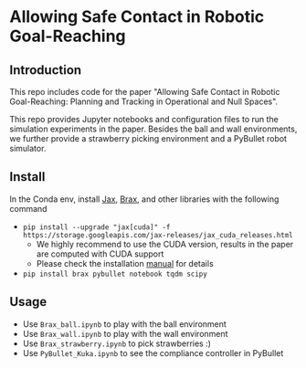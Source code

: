 # Allowing Safe Contact in Robotic Goal-Reaching

## Introduction
This repo includes code for the paper "Allowing Safe Contact in Robotic Goal-Reaching: Planning and Tracking in Operational and Null Spaces".

This repo provides Jupyter notebooks and configuration files to run the simulation experiments in the paper. Besides the ball and wall environments, we further provide a strawberry picking environment and a PyBullet robot simulator.

## Install
In the Conda env, install [Jax](https://github.com/google/jax#installation), [Brax](https://github.com/google/brax#using-brax-locally), and other libraries with the following command
- `pip install --upgrade "jax[cuda]" -f https://storage.googleapis.com/jax-releases/jax_cuda_releases.html` 
    - We highly recommend to use the CUDA version, results in the paper are computed with CUDA support
    - Please check the installation [manual](https://github.com/google/jax#installation) for details
- `pip install brax pybullet notebook tqdm scipy`

## Usage
- Use `Brax_ball.ipynb` to play with the ball environment
- Use `Brax_wall.ipynb` to play with the wall environment
- Use `Brax_strawberry.ipynb` to pick strawberries :)
- Use `PyBullet_Kuka.ipynb` to see the compliance controller in PyBullet
